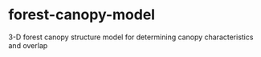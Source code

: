 # forest-canopy-model
3-D forest canopy structure model for determining canopy characteristics and overlap
